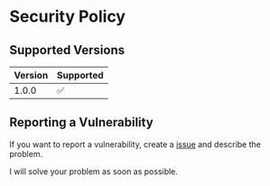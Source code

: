 # Security Policy

## Supported Versions


| Version | Supported          |
| ------- | ------------------ |
| 1.0.0   | :white_check_mark: |

## Reporting a Vulnerability

If you want to report a vulnerability, create a [issue][issue] and describe the problem.

I will solve your problem as soon as possible.

[issue]: https://github.com/Bibazavr/Golden-Anchors-and-Dragons/issues/new/choose
